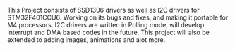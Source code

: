 This Project consists of SSD1306 drivers as well as I2C drivers for STM32F401CCU6. 
Working on its bugs and fixes, and making it portable for M4 processors.
I2C drivers are written in Polling mode, will develop interrupt and DMA based codes in the future.
This project will also be extended to adding images, animations and alot more.
